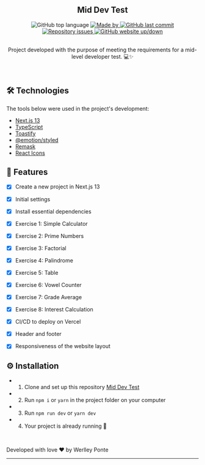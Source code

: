 <h2 align="center">Mid Dev Test</h2>

<div align="center">
  <img alt="GitHub top language" src="https://img.shields.io/github/languages/top/werlleyg/mdc-partners-application?color=9747FF">

  <a href="https://www.linkedin.com/in/werlleyg/" target="_blank" rel="noopener noreferrer">
    <img alt="Made by" src="https://img.shields.io/badge/developed%20by-Werlley Ponte-9747FF">
  </a>
  
  <a href="https://github.com/werlleyg/mdc-partners-application/commits/main">
    <img alt="GitHub last commit" src="https://img.shields.io/github/last-commit/werlleyg/mdc-partners-application?color=9747FF">
  </a>

  <a href="https://github.com/werlleyg/mdc-partners-application/issues">
    <img alt="Repository issues" src="https://img.shields.io/github/issues/werlleyg/mdc-partners-application?color=9747FF">
  </a>

  <a href="https://mdc-partners-application.vercel.app/" target="_blank">
    <img alt="GitHub website up/down" src="https://img.shields.io/website-up-down-green-red/https/mdc-partners-application.vercel.app/.svg">
  </a>
</div>
<br/>
<p align="center">
 Project developed with the purpose of meeting the requirements for a mid-level developer test. 💻✨
</p>
<br/>

## 🛠 Technologies

The tools below were used in the project's development:

-   [Next.js 13](https://nextjs.org/)
-   [TypeScript](https://www.typescriptlang.org/)
-   [Toastify](https://fkhadra.github.io/react-toastify/introduction)
-   [@emotion/styled](https://emotion.sh/docs/introduction)
-   [Remask](https://github.com/brunobertolini/remask)
-   [React Icons](https://react-icons.github.io/react-icons)


## :space_invader: Features

- [x] Create a new project in Next.js 13
- [x] Initial settings
- [x] Install essential dependencies
- [x] Exercise 1: Simple Calculator
- [x] Exercise 2: Prime Numbers
- [x] Exercise 3: Factorial
- [x] Exercise 4: Palindrome
- [x] Exercise 5: Table
- [x] Exercise 6: Vowel Counter
- [x] Exercise 7: Grade Average
- [x] Exercise 8: Interest Calculation
- [x] CI/CD to deploy on Vercel
- [x] Header and footer
- [x] Responsiveness of the website layout


## ⚙ Installation

-   1. Clone and set up this repository [Mid Dev Test](https://github.com/werlleyg/mdc-partners-application)
-   2. Run `npm i` or `yarn` in the project folder on your computer
-   3. Run `npm run dev` or `yarn dev`
-   4. Your project is already running 🔭

<br/>

Developed with love ❤️ by Werlley Ponte

---
